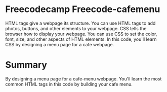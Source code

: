 # Freecodecamp Freecode-cafemenu
HTML tags give a webpage its structure. You can use HTML tags to add photos, buttons, and other elements to your webpage.
CSS tells the browser how to display your webpage. You can use CSS to set the color, font, size, and other aspects of HTML elements.
In this code, you'll learn CSS by designing a menu page for a cafe webpage.
# Summary
By designing a menu page for a cafe-menu webpage. You'll learn the most common HTML tags in this code by building your cafe menu.

